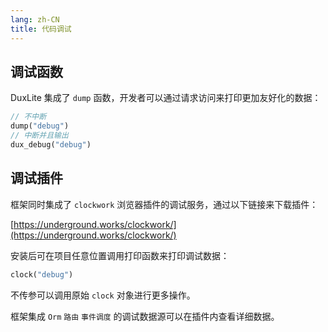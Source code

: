 ```yaml
---
lang: zh-CN
title: 代码调试
---
```



## 调试函数

DuxLite 集成了 `dump` 函数，开发者可以通过请求访问来打印更加友好化的数据：

```php
// 不中断
dump("debug")
// 中断并且输出
dux_debug("debug")
```

## 调试插件

框架同时集成了 `clockwork` 浏览器插件的调试服务，通过以下链接来下载插件：

[https://underground.works/clockwork/](https://underground.works/clockwork/)

安装后可在项目任意位置调用打印函数来打印调试数据：

```php
clock("debug")
```

不传参可以调用原始 `clock` 对象进行更多操作。

框架集成 `Orm` `路由` `事件调度` 的调试数据源可以在插件内查看详细数据。